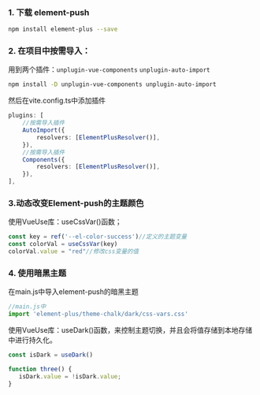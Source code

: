 

### 1. 下载 element-push

```sh
npm install element-plus --save   
```

### 2. 在项目中按需导入：

用到两个插件：`unplugin-vue-components`   `unplugin-auto-import`

```sh
npm install -D unplugin-vue-components unplugin-auto-import
```

然后在vite.config.ts中添加插件

```ts
plugins: [
    //按需导入插件
    AutoImport({
        resolvers: [ElementPlusResolver()],
    }),
    //按需导入插件
    Components({
        resolvers: [ElementPlusResolver()],
    }),
],
```



### 3.动态改变Element-push的主题颜色

使用VueUse库：useCssVar()函数；

```ts
const key = ref('--el-color-success')//定义的主题变量
const colorVal = useCssVar(key)
colorVal.value = "red"//修改css变量的值
```

### 4. 使用暗黑主题

在main.js中导入element-push的暗黑主题

```ts
//main.js中
import 'element-plus/theme-chalk/dark/css-vars.css'
```

使用VueUse库：useDark()函数，来控制主题切换，并且会将值存储到本地存储中进行持久化。

```ts
const isDark = useDark()

function three() {
   isDark.value = !isDark.value;
}
```
